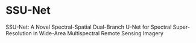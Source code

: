 # SSU-Net
SSU-Net: A Novel Spectral-Spatial Dual-Branch U-Net for Spectral Super-Resolution in Wide-Area Multispectral Remote Sensing Imagery
